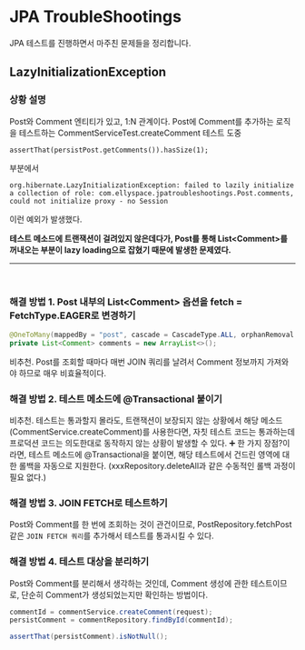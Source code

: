 # JPA TroubleShootings

JPA 테스트를 진행하면서 마주친 문제들을 정리합니다.
<br/>
## LazyInitializationException

### 상황 설명
Post와 Comment 엔티티가 있고, 1:N 관계이다.
Post에 Comment를 추가하는 로직을 테스트하는 CommentServiceTest.createComment 테스트 도중
```
assertThat(persistPost.getComments()).hasSize(1);
```
부분에서
```
org.hibernate.LazyInitializationException: failed to lazily initialize a collection of role: com.ellyspace.jpatroubleshootings.Post.comments, could not initialize proxy - no Session
```
이런 예외가 발생했다.

**테스트 메소드에 트랜잭션이 걸려있지 않은데다가, Post를 통해 List<Comment\>를 꺼내오는 부분이 lazy loading으로 잡혔기 때문에 발생한 문제였다.**
<br/>

---

<br/>

### 해결 방법 1. Post 내부의 List<Comment\> 옵션을 fetch = FetchType.EAGER로 변경하기
```java
@OneToMany(mappedBy = "post", cascade = CascadeType.ALL, orphanRemoval = true, fetch = FetchType.EAGER)
private List<Comment> comments = new ArrayList<>();
```
비추천. Post를 조회할 때마다 매번 JOIN 쿼리를 날려서 Comment 정보까지 가져와야 하므로 매우 비효율적이다.
<br/>

### 해결 방법 2. 테스트 메소드에 @Transactional 붙이기
비추천. 테스트는 통과할지 몰라도, 트랜잭션이 보장되지 않는 상황에서 해당 메소드(CommentService.createComment)를 사용한다면, 자칫 테스트 코드는 통과하는데 프로덕션 코드는 의도한대로 동작하지 않는 상황이 발생할 수 있다.
➕ 한 가지 장점?이라면, 테스트 메소드에 @Transactional을 붙이면, 해당 테스트에서 건드린 영역에 대한 롤백을 자동으로 지원한다. (xxxRepository.deleteAll과 같은 수동적인 롤백 과정이 필요 없다.)
<br/>

### 해결 방법 3. JOIN FETCH로 테스트하기
Post와 Comment를 한 번에 조회하는 것이 관건이므로, PostRepository.fetchPost같은 `JOIN FETCH 쿼리`를 추가해서 테스트를 통과시킬 수 있다.
<br/>

### 해결 방법 4. 테스트 대상을 분리하기
Post와 Comment를 분리해서 생각하는 것인데, Comment 생성에 관한 테스트이므로, 단순히 Comment가 생성되었는지만 확인하는 방법이다.
```java
commentId = commentService.createComment(request);
persistComment = commentRepository.findById(commentId);

assertThat(persistComment).isNotNull();
```

